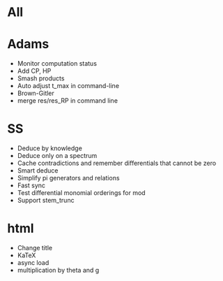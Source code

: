 # All

# Adams
* Monitor computation status
* Add CP, HP
* Smash products
* Auto adjust t_max in command-line
* Brown-Gitler
* merge res/res_RP in command line

# SS
* Deduce by knowledge
* Deduce only on a spectrum
* Cache contradictions and remember differentials that cannot be zero
* Smart deduce
* Simplify pi generators and relations
* Fast sync
* Test differential monomial orderings for mod
* Support stem_trunc

# html
* Change title
* KaTeX
* async load
* multiplication by theta and g
